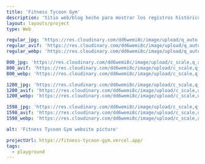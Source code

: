 ```yaml
---
title: 'Fitness Tycoon Gym'
description: 'Sitio web/blog hecho para mostrar los registros históricos de la Arquitectura en Venezuela a través de su historia.'
layout: layouts/project
type: Web

regular_jpg: 'https://res.cloudinary.com/dd6wemi8c/image/upload/q_auto:best/v1627055870/portfolio/fitness-platoon_pvcuup.jpg'
regular_avif: 'https://res.cloudinary.com/dd6wemi8c/image/upload/q_auto:best/v1627055870/portfolio/fitness-platoon_pvcuup.avif'
regular_webp: 'https://res.cloudinary.com/dd6wemi8c/image/upload/q_auto:best/v1627055870/portfolio/fitness-platoon_pvcuup.webp'

800_jpg: 'https://res.cloudinary.com/dd6wemi8c/image/upload/c_scale,q_auto:low,w_800/v1627055870/portfolio/fitness-platoon_pvcuup.jpg'
800_avif: 'https://res.cloudinary.com/dd6wemi8c/image/upload/c_scale,q_auto:low,w_800/v1627055870/portfolio/fitness-platoon_pvcuup.avif'
800_webp: 'https://res.cloudinary.com/dd6wemi8c/image/upload/c_scale,q_auto:low,w_800/v1627055870/portfolio/fitness-platoon_pvcuup.webp'

1200_jpg: 'https://res.cloudinary.com/dd6wemi8c/image/upload/c_scale,q_auto:eco,w_1200/v1627055870/portfolio/fitness-platoon_pvcuup.jpg'
1200_avif: 'https://res.cloudinary.com/dd6wemi8c/image/upload/c_scale,q_auto:eco,w_1200/v1627055870/portfolio/fitness-platoon_pvcuup.avif'
1200_webp: 'https://res.cloudinary.com/dd6wemi8c/image/upload/c_scale,q_auto:eco,w_1200/v1627055870/portfolio/fitness-platoon_pvcuup.webp'

1598_jpg: 'https://res.cloudinary.com/dd6wemi8c/image/upload/c_scale,q_auto:good,w_1598/v1627055870/portfolio/fitness-platoon_pvcuup.jpg'
1598_avif: 'https://res.cloudinary.com/dd6wemi8c/image/upload/c_scale,q_auto:good,w_1598/v1627055870/portfolio/fitness-platoon_pvcuup.avif'
1598_webp: 'https://res.cloudinary.com/dd6wemi8c/image/upload/c_scale,q_auto:good,w_1598/v1627055870/portfolio/fitness-platoon_pvcuup.webp'

alt: 'Fitness Tycoon Gym website picture'

projectUrl: https://fitness-tycoon-gym.vercel.app/
tags:
  - playground
---
```

